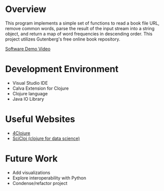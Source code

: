 # Overview

This program implements a simple set of functions to read a book file URL, remove common words, parse the result of the input stream into a string object, and return a map of word frequencies in descending order. This project utilizes Gutenberg's free online book repository. 

[Software Demo Video](https://youtu.be/O_OJ1Ne8JEs)

# Development Environment

* Visual Studio IDE
* Calva Extension for Clojure
* Clojure language
* Java IO Library

# Useful Websites

* [4Clojure](https://4clojure.oxal.org/)
* [SciCloj (clojure for data science)](https://scicloj.github.io/blog-test/pages/libraries/)

# Future Work

* Add visualizations
* Explore interoperability with Python
* Condense/refactor project
